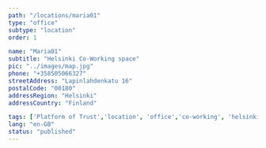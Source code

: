 ```yaml
---
path: "/locations/maria01" 
type: "office" 
subtype: "location" 
order: 1

name: "Maria01"
subtitle: "Helsinki Co-Working space"
pic: "../images/map.jpg" 
phone: "+358505066327"
streetAddress: "Lapinlahdenkatu 16"
postalCode: "00180"
addressRegion: "Helsinki"
addressCountry: "Finland"

tags: ['Platform of Trust','location', 'office','co-working', 'helsinki']
lang: "en-GB" 
status: "published" 
---
```

